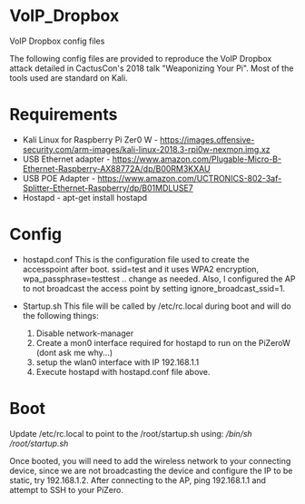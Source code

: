# VoIP_Dropbox
VoIP Dropbox config files

The following config files are provided to reproduce the VoIP Dropbox attack detailed in CactusCon's 2018 talk "Weaponizing Your Pi". Most of the tools used are standard on Kali. 

# Requirements
- Kali Linux for Raspberry Pi Zer0 W - https://images.offensive-security.com/arm-images/kali-linux-2018.3-rpi0w-nexmon.img.xz
- USB Ethernet adapter - https://www.amazon.com/Plugable-Micro-B-Ethernet-Raspberry-AX88772A/dp/B00RM3KXAU
- USB POE Adapter - https://www.amazon.com/UCTRONICS-802-3af-Splitter-Ethernet-Raspberry/dp/B01MDLUSE7
- Hostapd - apt-get install hostapd

# Config

- hostapd.conf
   This is the configuration file used to create the accesspoint after boot. ssid=test and it uses WPA2 encryption, wpa_passphrase=testtest .. change as needed.  Also, I configured the AP to not broadcast the access point by setting ignore_broadcast_ssid=1. 
   
- Startup.sh
  This file will be called by /etc/rc.local during boot and will do the following things: 
  1. Disable network-manager
  2. Create a mon0 interface required for hostapd to run on the PiZeroW (dont ask me why...) 
  3. setup the wlan0 interface with IP 192.168.1.1
  4. Execute hostapd with hostapd.conf file above. 
  
  
# Boot

Update /etc/rc.local to point to the /root/startup.sh using: */bin/sh /root/startup.sh* 

Once booted, you will need to add the wireless network to your connecting device, since we are not broadcasting the device and configure the IP to be static, try 192.168.1.2. After connecting to the AP, ping 192.168.1.1 and attempt to SSH to your PiZero. 
 
